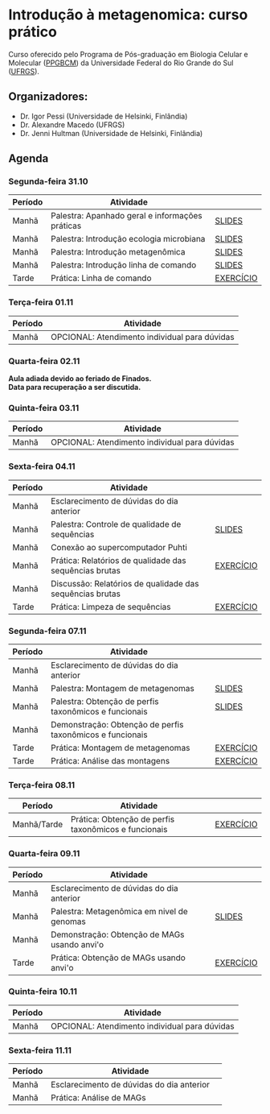# Introdução à metagenomica: curso prático

Curso oferecido pelo Programa de Pós-graduação em Biologia Celular e Molecular ([PPGBCM](https://www.ufrgs.br/ppgbcm)) da Universidade Federal do Rio Grande do Sul ([UFRGS](https://www.ufrgs.br)).  

## Organizadores:  
* Dr. Igor Pessi (Universidade de Helsinki, Finlândia)
* Dr. Alexandre Macedo (UFRGS)
* Dr. Jenni Hultman (Universidade de Helsinki, Finlândia)

## Agenda

### Segunda-feira 31.10

|Período|Atividade                                      |                                          |
|-------|-----------------------------------------------|------------------------------------------|
|Manhã  |Palestra: Apanhado geral e informações práticas|[SLIDES](apanhado-geral-info-praticas.pdf)|
|Manhã  |Palestra: Introdução ecologia microbiana       |[SLIDES](Curso-Metagenomica-Macedo-AJ.pdf)|
|Manhã  |Palestra: Introdução metagenômica              |[SLIDES](hultman_metagenomics_brazil.pdf) |
|Manhã  |Palestra: Introdução linha de comando          |[SLIDES](intro-linha-comando.pdf)         |
|Tarde  |Prática: Linha de comando                      |[EXERCÍCIO](pratica-linha-comando.md)     |

### Terça-feira 01.11

|Período|Atividade                                    |
|-------|---------------------------------------------|
|Manhã  |OPCIONAL: Atendimento individual para dúvidas|

### Quarta-feira 02.11

**Aula adiada devido ao feriado de Finados.**  
**Data para recuperação a ser discutida.**  

### Quinta-feira 03.11

|Período|Atividade                                    |
|-------|---------------------------------------------|
|Manhã  |OPCIONAL: Atendimento individual para dúvidas|

### Sexta-feira 04.11

|Período|Atividade                                               |                                                      |
|-------|--------------------------------------------------------|------------------------------------------------------|
|Manhã  |Esclarecimento de dúvidas do dia anterior               |                                                      |
|Manhã  |Palestra: Controle de qualidade de sequências           |[SLIDES](CQ-sequencias.pdf)                           |
|Manhã  |Conexão ao supercomputador Puhti                        |                                                      |
|Manhã  |Prática: Relatórios de qualidade das sequências brutas  |[EXERCÍCIO](relatorios-qualidade-sequencias-brutas.md)|
|Manhã  |Discussão: Relatórios de qualidade das sequências brutas|                                                      |
|Tarde  |Prática: Limpeza de sequências                          |[EXERCÍCIO](limpeza-sequencias.md)                    |

### Segunda-feira 07.11

|Período|Atividade                                                |                                           |
|-------|---------------------------------------------------------|-------------------------------------------|
|Manhã  |Esclarecimento de dúvidas do dia anterior                |                                           |
|Manhã  |Palestra: Montagem de metagenomas                        |[SLIDES](montagem-metagenomas.pdf)         |
|Manhã  |Palestra: Obtenção de perfis taxonômicos e funcionais    |[SLIDES](perfis-taxonomicos-funcionais.pdf)|
|Manhã  |Demonstração: Obtenção de perfis taxonômicos e funcionais|                                           |
|Tarde  |Prática: Montagem de metagenomas                         |[EXERCÍCIO](montagem-metagenomas.md)       |
|Tarde  |Prática: Análise das montagens                           |[EXERCÍCIO](analise-montagens.md)          |

### Terça-feira 08.11

|Período    |Atividade                                           |                                             |
|-----------|----------------------------------------------------|---------------------------------------------|
|Manhã/Tarde|Prática: Obtenção de perfis taxonômicos e funcionais|[EXERCÍCIO](perfis-taxonomicos-funcionais.md)|

### Quarta-feira 09.11

|Período|Atividade                                            |                                        |
|-------|-----------------------------------------------------|----------------------------------------|
|Manhã  |Esclarecimento de dúvidas do dia anterior            |                                        |
|Manhã  |Palestra: Metagenômica em nivel de genomas           |[SLIDES](metagenomica-nivel-genomas.pdf)|
|Manhã  |Demonstração: Obtenção de MAGs usando anvi'o         |                                        |
|Tarde  |Prática: Obtenção de MAGs usando anvi'o              |[EXERCÍCIO](obtencao-MAGs-anvio.md)     |

### Quinta-feira 10.11

|Período|Atividade                                    |
|-------|---------------------------------------------|
|Manhã  |OPCIONAL: Atendimento individual para dúvidas|

### Sexta-feira 11.11

|Período|Atividade                                |                                                           |
|-------|-----------------------------------------|-----------------------------------------------------------|
|Manhã  |Esclarecimento de dúvidas do dia anterior|                                                           |
|Manhã  |Prática: Análise de MAGs                 |                                                           |
